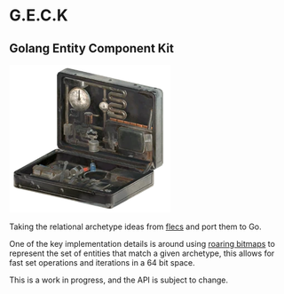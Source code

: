 # G.E.C.K
## Golang Entity Component Kit
![](./assets/geck.webp)

Taking the relational archetype ideas from [flecs](https://www.flecs.dev) and port them to Go.

One of the key implementation details is around using [roaring bitmaps](https://roaringbitmap.org/about/) to represent the set of entities that match a given archetype, this allows for fast set operations and iterations in a 64 bit space.


This is a work in progress, and the API is subject to change.